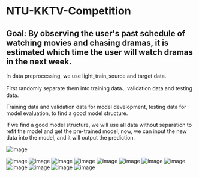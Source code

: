 # NTU-KKTV-Competition

## Goal: By observing the user's past schedule of watching movies and chasing dramas, it is estimated which time the user will watch dramas in the next week.



In data preprocessing, we use light_train_source and target data.

First randomly separate them into training data、validation data and testing data.

Training data and validation data for model development, testing data for model evaluation, to find a good model structure.

If we find a good model structure, we will use all data without separation to refit the model and get the pre-trained model, now, we can input the new data into the model, and it will output the prediction.

![image](https://github.com/simple10304/NTU-KKTV-Competition/assets/131461394/977b3f43-a88a-4599-9ab5-db30dbe63fd6)

![image](https://github.com/simple10304/NTU-KKTV-Competition/assets/131461394/1bc3482c-8c81-483b-a86b-becc943a3e85)
![image](https://github.com/simple10304/NTU-KKTV-Competition/assets/131461394/0a7af893-d556-42bd-b484-ac213d982d8d)
![image](https://github.com/simple10304/NTU-KKTV-Competition/assets/131461394/974203e7-1dbe-42df-b8c8-6bdeafbf8f7e)
![image](https://github.com/simple10304/NTU-KKTV-Competition/assets/131461394/23afb47a-0660-4625-9a0a-68f64937a359)
![image](https://github.com/simple10304/NTU-KKTV-Competition/assets/131461394/27bce22d-eec3-491e-94c3-6432d3d20635)
![image](https://github.com/simple10304/NTU-KKTV-Competition/assets/131461394/f5e85b8a-ab47-41ea-bf9c-9d7e4ad619af)
![image](https://github.com/simple10304/NTU-KKTV-Competition/assets/131461394/a48e1b99-a3bc-4299-ba36-716113e85c98)
![image](https://github.com/simple10304/NTU-KKTV-Competition/assets/131461394/10fd7d8d-0ee1-44c8-9fb6-b493bcf189d6)
![image](https://github.com/simple10304/NTU-KKTV-Competition/assets/131461394/a8e98293-9a43-49df-ba7c-16abd4f40491)
![image](https://github.com/simple10304/NTU-KKTV-Competition/assets/131461394/254e1653-1bdd-4a74-bd2e-e838dcead0e4)
![image](https://github.com/simple10304/NTU-KKTV-Competition/assets/131461394/119403a9-5967-4d4f-b018-06c08f080064)
![image](https://github.com/simple10304/NTU-KKTV-Competition/assets/131461394/4fa7ce84-35ff-48b2-9fbd-717a3b75f952)


